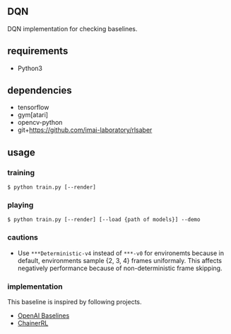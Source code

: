## DQN
DQN implementation for checking baselines.

## requirements
- Python3

## dependencies
- tensorflow
- gym[atari]
- opencv-python
- git+https://github.com/imai-laboratory/rlsaber

## usage
### training
```
$ python train.py [--render]
```

### playing
```
$ python train.py [--render] [--load {path of models}] --demo
```

### cautions
- Use `***Deterministic-v4` instead of `***-v0` for environemts because in default, environments sample {2, 3, 4} frames uniformaly. This affects negatively performance because of non-deterministic frame skipping.

### implementation
This baseline is inspired by following projects.

- [OpenAI Baselines](https://github.com/openai/baselines)
- [ChainerRL](https://github.com/chainer/chainerrl)
